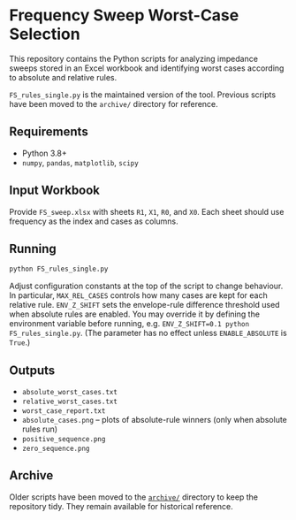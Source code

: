# Frequency Sweep Worst-Case Selection

This repository contains the Python scripts for analyzing impedance sweeps stored in an Excel workbook and identifying worst cases according to absolute and relative rules.

`FS_rules_single.py` is the maintained version of the tool. Previous scripts have been moved to the `archive/` directory for reference.
## Requirements

- Python 3.8+
- `numpy`, `pandas`, `matplotlib`, `scipy`

## Input Workbook

Provide `FS_sweep.xlsx` with sheets `R1`, `X1`, `R0`, and `X0`. Each sheet should use frequency as the index and cases as columns.

## Running

```bash
python FS_rules_single.py
```


Adjust configuration constants at the top of the script to change behaviour. In particular, `MAX_REL_CASES` controls how many cases are kept for each relative rule. `ENV_Z_SHIFT` sets the envelope-rule difference threshold used when absolute rules are enabled. You may override it by defining the environment variable before running, e.g. `ENV_Z_SHIFT=0.1 python FS_rules_single.py`. (The parameter has no effect unless `ENABLE_ABSOLUTE` is `True`.)

## Outputs

- `absolute_worst_cases.txt`
- `relative_worst_cases.txt`
- `worst_case_report.txt`
- `absolute_cases.png` – plots of absolute-rule winners (only when absolute rules run)
- `positive_sequence.png`
- `zero_sequence.png`
## Archive

Older scripts have been moved to the [`archive/`](archive/) directory to keep the repository tidy. They remain available for historical reference.
